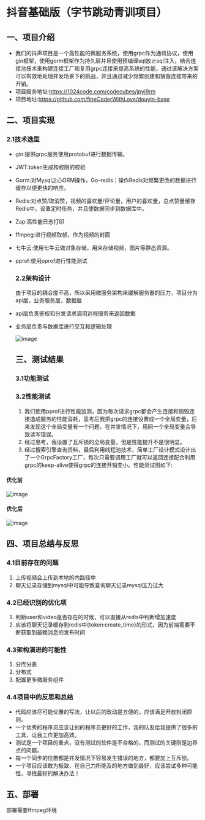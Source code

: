 # 抖音基础版（字节跳动青训项目）
## 一、项目介绍
- 我们的抖声项目是一个高性能的微服务系统，使用grpc作为通讯协议，使用gin框架，使用gorm框架作为持久层并且使用预编译sql放止sql注入，结合连接池技术来构建连接工厂和复用grpc连接来提高系统的性能，通过该解决方案可以有效地处理并发场景下的挑战，并且通过减少频繁创建和销毁连接带来的开销。
- 项目服务地址:https://1024code.com/codecubes/jpyi9rm 
- 项目地址:https://github.com/fineCoderWithLove/douyin-base

## 二、项目实现
 ###  2.1技术选型
- gin:提供grpc服务使用protobuf进行数据传输。
- JWT:token生成和权限的校验
- Gorm:对Mysql之心ORM操作，Go-redis：操作Redis对频繁更改的数据进行缓存以便更快的响应。
- Redis:对点赞/取消赞，视频的喜欢量/评论量，用户的喜欢量，总点赞量缓存Redis中，设置定时任务，并且使数据同步到数据库中。
- Zap:高性能日志打印
- ffmpeg:进行视频取帧，作为视频的封面
- 七牛云:使用七牛云做对象存储，用来存储视频，图片等静态资源。
- pprof:使用pprof进行性能测试

  ### 2.2架构设计
  由于项目的耦合度不高，所以采用微服务架构来缓解服务器的压力，项目分为api层，业务服务层，数据层
- api层负责鉴权和分发请求调用远程服务来返回数据
- 业务层负责与数据库进行交互和逻辑处理

  ![image](https://github.com/fineCoderWithLove/douyin-base/assets/122780660/86df1f6c-6baf-4e6a-ba68-ef42e82a7480)


  ## 三、测试结果
  ### 3.1功能测试
  ### 3.2性能测试
  1. 我们使用pprof进行性能监测，因为每次请求grpc都会产生连接和销毁连接造成服务的性能消耗，思考后我把grpc的连接设置成一个全局变量，后来发现这个全局变量有一个问题，在并发情况下，用同一个全局变量会导致读写错误。
  2. 经过思考，我设置了互斥锁的全局变量，但是性能提升不是很明显。
  3. 经过搜索引擎查询资料，最后利用线程池技术，简单工厂设计模式设计出了一个GrpcFactory工厂，每次只需要调用工厂就可以返回连接配合利用grpc的keep-alive使得grpc的连接开销变小。性能测试图如下:
#### 优化前
![image](https://github.com/fineCoderWithLove/douyin-base/assets/122780660/b3fc1dd3-3223-4b97-abcb-43b1f5708993)
#### 优化后
![image](https://github.com/fineCoderWithLove/douyin-base/assets/122780660/f20a8ad9-57a8-4928-ab05-41036b133332)
## 四、项目总结与反思
### 4.1目前存在的问题
1. 上传视频会上传到本地的内路径中
2. 聊天记录存储到mysql中可能导致查询聊天记录mysql压力过大
### 4.2已经识别的优化项
1. 判断user和video是否存在的时候，可以直接从redis中判断增加速度
2. 应该将聊天记录缓存到redis中{token:create_time}的形式，因为前端需要不断获取到最晚消息的发布时间
### 4.3架构演进的可能性
1. 分库分表
2. 分布式
3. 配置更多微服务组件
### 4.4项目中的反思和总结
- 代码应该尽可能优雅的写法，让以后的改动是方便的，应该满足开放封闭原则。
- 一个优秀的程序员应该让别的程序员更好的工作，我的队友给我提供了很多的工具，让我工作更加高效。
- 测试是一个项目的重点，没有测试的软件是不合格的，而测试的关键则是边界点的问题。
- 每一个同步的位置都是并发情况下容易发生错误的地方，都要加上互斥锁。
- 一个项目应该敢为极致，在自己力所能及的地方做到最好，应该尝试多种可能性，寻找最好的解决办法！

## 五、部署
部署需要ffmpeg环境
